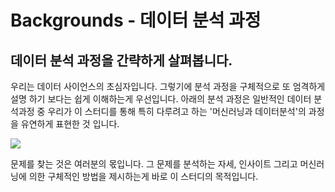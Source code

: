 # Backgrounds - 데이터 분석 과정

## 데이터 분석 과정을 간략하게 살펴봅니다.

우리는 데이터 사이언스의 초심자입니다. 그렇기에 분석 과정을 구체적으로 또 엄격하게 설명 하기 보다는 쉽게 이해하는게 우선입니다. 아래의 분석 과정은 일반적인 데이터 분석과정 중 우리가 이 스터디를 통해 특히 다루려고 하는 '머신러닝과 데이터분석'의 과정을 유연하게 표현한 것 입니다.

![](../.gitbook/assets/image-100.png)

문제를 찾는 것은 여러분의 몫입니다. 그 문제를 분석하는 자세, 인사이트 그리고 머신러닝에 의한 구체적인 방법을 제시하는게 바로 이 스터디의 목적입니다.

